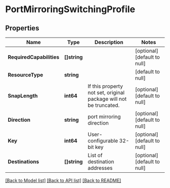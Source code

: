 # PortMirroringSwitchingProfile

## Properties
Name | Type | Description | Notes
------------ | ------------- | ------------- | -------------
**RequiredCapabilities** | **[]string** |  | [optional] [default to null]
**ResourceType** | **string** |  | [default to null]
**SnapLength** | **int64** | If this property not set, original package will not be truncated. | [optional] [default to null]
**Direction** | **string** | port mirroring direction | [optional] [default to null]
**Key** | **int64** | User-configurable 32-bit key | [optional] [default to null]
**Destinations** | **[]string** | List of destination addresses | [optional] [default to null]

[[Back to Model list]](../README.md#documentation-for-models) [[Back to API list]](../README.md#documentation-for-api-endpoints) [[Back to README]](../README.md)

